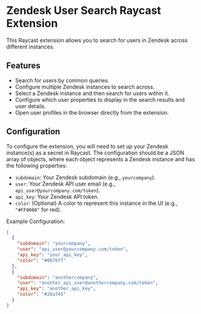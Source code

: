 # Zendesk User Search Raycast Extension

This Raycast extension allows you to search for users in Zendesk across different instances.

## Features

- Search for users by common queries.
- Configure multiple Zendesk instances to search across.
- Select a Zendesk instance and then search for users within it.
- Configure which user properties to display in the search results and user details.
- Open user profiles in the browser directly from the extension.

## Configuration

To configure the extension, you will need to set up your Zendesk instance(s) as a secret in Raycast. The configuration should be a JSON array of objects, where each object represents a Zendesk instance and has the following properties:

- `subdomain`: Your Zendesk subdomain (e.g., `yourcompany`).
- `user`: Your Zendesk API user email (e.g., `api_user@yourcompany.com/token`).
- `api_key`: Your Zendesk API token.
- `color`: (Optional) A color to represent this instance in the UI (e.g., `"#FF0000"` for red).

Example Configuration:

```json
[
  {
    "subdomain": "yourcompany",
    "user": "api_user@yourcompany.com/token",
    "api_key": "your_api_key",
    "color": "#007bff"
  },
  {
    "subdomain": "anothercompany",
    "user": "another_api_user@anothercompany.com/token",
    "api_key": "another_api_key",
    "color": "#28a745"
  }
]
```
